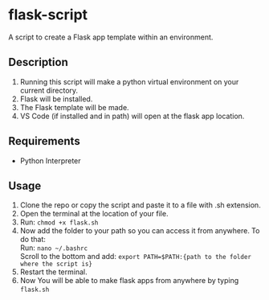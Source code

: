 # flask-script
A script to create a Flask app template within an environment.

## Description
1. Running this script will make a python virtual environment on your current directory.
2. Flask will be installed.
3. The Flask template will be made.
4. VS Code (if installed and in path) will open at the flask app location.

## Requirements
- Python Interpreter

## Usage
1. Clone the repo or copy the script and paste it to a file with .sh extension.
2. Open the terminal at the location of your file.
3. Run: ```chmod +x flask.sh```
4. Now add the folder to your path so you can access it from anywhere. To do that:<br>
       Run: ```nano ~/.bashrc``` <br>
       Scroll to the bottom and add: ```export PATH=$PATH:{path to the folder where the script is}```
5. Restart the terminal.
6. Now You will be able to make flask apps from anywhere by typing ```flask.sh```

